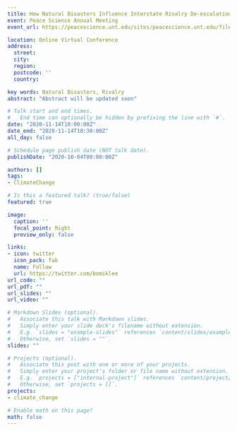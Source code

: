 ```yaml
---
title: How Natural Disasters Influence Interstate Rivalry De-escalation
event: Peace Science Annual Meeting
event_url: https://peacescience.unt.edu/sites/peacescience.unt.edu/files/PrelimProg2020_v2.5.1.pdf

location: Online Virtual Conference
address:
  street: 
  city: 
  region: 
  postcode: ''
  country: 

key words: Natural Disasters, Rivalry
abstract: "Abstract will be updated soon"

# Talk start and end times.
#   End time can optionally be hidden by prefixing the line with `#`.
date: "2020-11-14T10:00:00Z"
date_end: "2020-11-14T10:30:00Z"
all_day: false

# Schedule page publish date (NOT talk date).
publishDate: "2020-10-04T00:00:00Z"

authors: []
tags: 
- ClimateChange

# Is this a featured talk? (true/false)
featured: true

image:
  caption: ''
  focal_point: Right
  preview_only: false

links:
- icon: twitter
  icon_pack: fab
  name: Follow
  url: https://twitter.com/bomiklee
url_code: ""
url_pdf: ""
url_slides: ""
url_video: ""

# Markdown Slides (optional).
#   Associate this talk with Markdown slides.
#   Simply enter your slide deck's filename without extension.
#   E.g. `slides = "example-slides"` references `content/slides/example-slides.md`.
#   Otherwise, set `slides = ""`.
slides: ""

# Projects (optional).
#   Associate this post with one or more of your projects.
#   Simply enter your project's folder or file name without extension.
#   E.g. `projects = ["internal-project"]` references `content/project/deep-learning/index.md`.
#   Otherwise, set `projects = []`.
projects:
- climate_change

# Enable math on this page?
math: false
---
```


